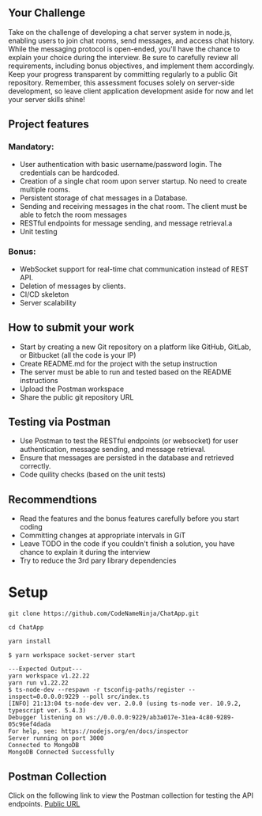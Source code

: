 ## Your Challenge
Take on the challenge of developing a chat server system in node.js, enabling users to join chat rooms, send messages, and access chat history. While the messaging protocol is open-ended, you'll have the chance to explain your choice during the interview. Be sure to carefully review all requirements, including bonus objectives, and implement them accordingly. Keep your progress transparent by committing regularly to a public Git repository. Remember, this assessment focuses solely on server-side development, so leave client application development aside for now and let your server skills shine!

## Project features

### Mandatory:
- User authentication with basic username/password login. The credentials can be hardcoded.
- Creation of a single chat room upon server startup. No need to create multiple rooms.
- Persistent storage of chat messages in a Database.
- Sending and receiving messages in the chat room. The client must be able to fetch the room messages
- RESTful endpoints for message sending, and message retrieval.a
- Unit testing

### Bonus:
- WebSocket support for real-time chat communication instead of REST API.
- Deletion of messages by clients.
- CI/CD skeleton
- Server scalability

## How to submit your work
- Start by creating a new Git repository on a platform like GitHub, GitLab, or Bitbucket (all the code is your IP)
- Create README.md for the project with the setup instruction
- The server must be able to run and tested based on the README instructions
- Upload the Postman workspace
- Share the public git repository URL

## Testing via Postman
- Use Postman to test the RESTful endpoints (or websocket) for user authentication, message sending, and message retrieval.
- Ensure that messages are persisted in the database and retrieved correctly.
- Code quility checks (based on the unit tests)

## Recommendtions
- Read the features and the bonus features carefully before you start coding
- Committing changes at appropriate intervals in GiT
- Leave TODO in the code if you couldn't finish a solution, you have chance to explain it during the interview
- Try to reduce the 3rd pary library dependencies

# Setup
```shell
git clone https://github.com/CodeNameNinja/ChatApp.git

cd ChatApp

yarn install

$ yarn workspace socket-server start

---Expected Output---
yarn workspace v1.22.22
yarn run v1.22.22
$ ts-node-dev --respawn -r tsconfig-paths/register --inspect=0.0.0.0:9229 --poll src/index.ts
[INFO] 21:13:04 ts-node-dev ver. 2.0.0 (using ts-node ver. 10.9.2, typescript ver. 5.4.3)
Debugger listening on ws://0.0.0.0:9229/ab3a017e-31ea-4c80-9289-05c96ef4dada
For help, see: https://nodejs.org/en/docs/inspector
Server running on port 3000
Connected to MongoDB
MongoDB Connected Successfully
```

## Postman Collection
Click on the following link to view the Postman collection for testing the API endpoints.
[Public URL](https://www.postman.com/orange-desert-67059/workspace/chatapp/collection/65fea71e576521afcb01b7c4?action=share&creator=22791671&active-environment=22791671-5c42df62-99e5-4597-8ca3-ab5b0699d11b)
